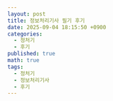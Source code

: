 ```yaml
---
layout: post
title: 정보처리기사 필기 후기
date: 2025-09-04 18:15:50 +0900
categories:
  - 정처기
  - 후기
published: true
math: true
tags:
  - 정처기
  - 정보처리기사
  - 후기
---
```

